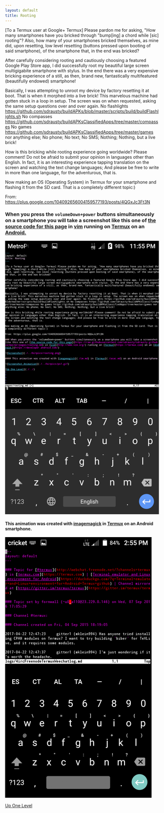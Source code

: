 ```yaml
---
layout: default
title: Rooting
---
```


[To a Termux user at Google+ Termux] Please pardon me for asking, "How many smartphones have you bricked through "bump[ing] a chord while [sic] rooting"? Also, how many of your smartphones bricked themselves, as mine did, upon resetting, low level resetting (buttons pressed upon booting of said smartphone), of the smartphone that, in the end was bricked?

After carefully considering rooting and cautiously choosing a featured Google Play Store app, l did successfully root my beautiful large screen multigigabite smartphone with stylus. In the end there was a very expensive bricking experience of a still, as then, brand new, fantastically multifeatured (beautifully endowed) smartphone!

Basically, I was attempting to unroot my device by factory resetting it at boot. That is when it morphed into a live brick! This marvelous machine had gotten stuck in a loop in setup. The screen was on when requested, asking the same setup questions over and over again. No flashlights https://github.com/sdrausty/buildAPKs/blob/master/scripts/build/buildFlashlights.sh No compasses https://github.com/sdrausty/buildAPKsClassifiedApps/tree/master/compasses No games https://github.com/sdrausty/buildAPKsClassifiedApps/tree/master/games nor anything else; No phone; No text; No SMS; Nothing; Nothing, but a live brick!

How is this bricking while rooting experience going worldwide? Please comment! Do not be afraid to submit your opinion in languages other than English. In fact, it is an interesting experience tapping translation on the screen and watching the text change languages; And please be free to write in more than one language, for the adventurous, that is.

Now making an OS (Operating System) in Termux for your smartphone and flashing it from the SD card. That is a completely different topic:)

From: https://plus.google.com/104092656004159577193/posts/4QGxJc3Ft3N

### When you press the `volumeDown+power` buttons simultaneously on a smartphone you will take a screenshot like this one of [the source code for this page](https://raw.githubusercontent.com/sdrausty/sdrausty.github.io/master/pages/rooting.md) in [vim](http://www.vim.org/) running on [Termux](https://termux.com) on an [Android.](https://developer.android.com/)

![Screenshot](./../bitpics/rooting.png)

#### This animation was created with [imagemagick](./im.md) in [Termux](./asac.md) on an Android smartphone.

![Screenshot Animation](./../bitpics/ps1.gif)

[Up One Level](./../)
